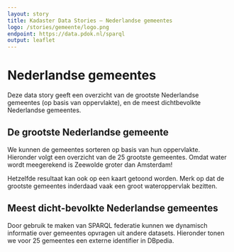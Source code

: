 ```yaml
---
layout: story
title: Kadaster Data Stories ― Nederlandse gemeentes
logo: /stories/gemeente/logo.png
endpoint: https://data.pdok.nl/sparql
output: leaflet
---
```


# Nederlandse gemeentes

Deze data story geeft een overzicht van de grootste Nederlandse
gemeentes (op basis van oppervlakte), en de meest dichtbevolkte
Nederlandse gemeentes.

## De grootste Nederlandse gemeente

We kunnen de gemeentes sorteren op basis van hun oppervlakte.
Hieronder volgt een overzicht van de 25 grootste gemeentes.  Omdat
water wordt meegerekend is Zeewolde groter dan Amsterdam!

<div data-query
     data-query-sparql="10-grootste-gemeente.rq"
     data-query-output="table">
</div>

Hetzelfde resultaat kan ook op een kaart getoond worden.  Merk op dat
de grootste gemeentes inderdaad vaak een groot wateroppervlak
bezitten.

<div data-query
     data-query-sparql="20-grootste-gemeente-geo.rq">
</div>

## Meest dicht-bevolkte Nederlandse gemeentes

Door gebruik te maken van SPARQL federatie kunnen we dynamisch
informatie over gemeentes opvragen uit andere datasets.  Hieronder
tonen we voor 25 gemeentes een externe identifier in DBpedia.

<div data-query
     data-query-sparql="30-meest-dichtbevolkte-gemeente.rq">
</div>
